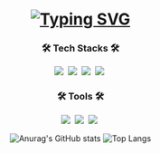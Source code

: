 <h1 align="center"><a href="https://git.io/typing-svg"><img src="https://readme-typing-svg.demolab.com?font=Fira+Code&weight=500&size=35&pause=1000&color=F7110C&width=435&lines=Jihun+github+welcome" alt="Typing SVG" /></a></h1>

<h3 align="center">🛠 Tech Stacks 🛠</h3>
<div align="center">
  <img src="https://img.shields.io/badge/Java-007396.svg?style=for-the-badge&logo=java&logoColor=white" />&nbsp;
  <img src="https://img.shields.io/badge/Spring-6DB33F.svg?style=for-the-badge&logo=spring&logoColor=white" />&nbsp;
  <img src="https://img.shields.io/badge/Spring%20Boot-6DB33F.svg?style=for-the-badge&logo=springboot&logoColor=white" />&nbsp;
  <img src="https://img.shields.io/badge/MySQL-4479A1.svg?style=for-the-badge&logo=mysql&logoColor=white" />&nbsp;
</div>

<h3 align="center">🛠 Tools 🛠</h3>
<div align="center">
  <img src="https://img.shields.io/badge/git-F05033.svg?style=for-the-badge&logo=git&logoColor=white" />&nbsp
  <img src="https://img.shields.io/badge/github-181717.svg?style=for-the-badge&logo=github&logoColor=white" />&nbsp
  <img src="https://img.shields.io/badge/Notion-F3F3F3.svg?style=for-the-badge&logo=notion&logoColor=black" />&nbsp
</div>

<div align="center">

![Anurag's GitHub stats](https://github-readme-stats.vercel.app/api?username=jihun4452&show_icons=true&theme=radical)
![Top Langs](https://github-readme-stats.vercel.app/api/top-langs/?username=jihun4452)

</div>
